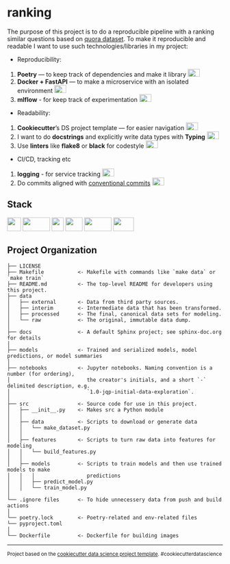 ranking
==============================

The purpose of this project is to do a reproducible pipeline with a ranking similar questions based on [quora dataset](https://www.kaggle.com/c/quora-question-pairs). To make it reproducible and readable I want to use such technologies/libraries in my project:

- Reproducibility:
1. __Poetry__ — to keep track of dependencies and make it library <img height="18" width="28" src="https://img.shields.io/badge/-done-brightgreen" />
2. __Docker + FastAPI__ — to make a microservice with an isolated environment <img height="18" width="28" src="https://img.shields.io/badge/-todo-yellow" />
3. __mlflow__ - for keep track of experimentation <img height="18" width="28" src="https://img.shields.io/badge/-done-brightgreen" />

- Readability:
1. __Cookiecutter__’s DS project template — for easier navigation <img height="18" width="28" src="https://img.shields.io/badge/-done-brightgreen" />
2. I want to do __docstrings__ and explicitly write data types with __Typing__ <img height="18" width="28" src="https://img.shields.io/badge/-todo-yellow" />
3. Use __linters__ like __flake8__ or __black__ for codestyle <img height="18" width="28" src="https://img.shields.io/badge/-done-brightgreen" />

- CI/CD, tracking etc
1. __logging__ - for service tracking <img height="18" width="28" src="https://img.shields.io/badge/-todo-yellow" />
2. Do commits aligned with [conventional commits](https://www.conventionalcommits.org/en/v1.0.0/) <img height="18" width="28" src="https://img.shields.io/badge/-done-brightgreen" />


Stack
------------
<img height="32" width="32" src="https://upload.wikimedia.org/wikipedia/commons/thumb/c/c3/Python-logo-notext.svg/1869px-Python-logo-notext.svg.png" /> <img height="32" width="64" src="https://miro.medium.com/max/633/0*oek9uPntF7vtHJP8.png" /> <img height="32" width="28" src="https://upload.wikimedia.org/wikipedia/commons/thumb/1/10/PyTorch_logo_icon.svg/640px-PyTorch_logo_icon.svg.png" /> <img height="32" width="40" src="https://www.docker.com/wp-content/uploads/2022/03/vertical-logo-monochromatic.png" /> <img height="32" width="64" src="https://repository-images.githubusercontent.com/260928305/92388600-8d1c-11ea-9993-a726466b5099" /> <img height="32" width="48" src="https://engineering.fb.com/wp-content/uploads/2017/03/faiss_logo.png" />

Project Organization
------------

    ├── LICENSE
    ├── Makefile           <- Makefile with commands like `make data` or `make train`
    ├── README.md          <- The top-level README for developers using this project.
    ├── data
    │   ├── external       <- Data from third party sources.
    │   ├── interim        <- Intermediate data that has been transformed.
    │   ├── processed      <- The final, canonical data sets for modeling.
    │   └── raw            <- The original, immutable data dump.
    │
    ├── docs               <- A default Sphinx project; see sphinx-doc.org for details
    │
    ├── models             <- Trained and serialized models, model predictions, or model summaries
    │
    ├── notebooks          <- Jupyter notebooks. Naming convention is a number (for ordering),
    │                         the creator's initials, and a short `-` delimited description, e.g.
    │                         `1.0-jqp-initial-data-exploration`.
    │
    ├── src                <- Source code for use in this project.
    │   ├── __init__.py    <- Makes src a Python module
    │   │
    │   ├── data           <- Scripts to download or generate data
    │   │   └── make_dataset.py
    │   │
    │   ├── features       <- Scripts to turn raw data into features for modeling
    │   │   └── build_features.py
    │   │
    │   ├── models         <- Scripts to train models and then use trained models to make
    │   │   │                 predictions
    │   │   ├── predict_model.py
    │   │   └── train_model.py
    │
    └── .ignore files      <- To hide unnecessery data from push and build actions
    │
    └── poetry.lock        <- Poetry-related and env-related files
    └── pyproject.toml
    │
    └── Dockerfile         <- Dockerfile for building images

--------

<p><small>Project based on the <a target="_blank" href="https://drivendata.github.io/cookiecutter-data-science/">cookiecutter data science project template</a>. #cookiecutterdatascience</small></p>
